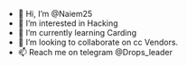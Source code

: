 - 👋 Hi, I’m @Naiem25
- 👀 I’m interested in Hacking
- 🌱 I’m currently learning Carding
- 💞️ I’m looking to collaborate on cc Vendors.
- 📫 Reach me on telegram @Drops_leader

<!---
Naiem25/Naiem25 is a ✨ special ✨ repository because its `README.md` (this file) appears on your GitHub profile.
You can click the Preview link to take a look at your changes.
--->
